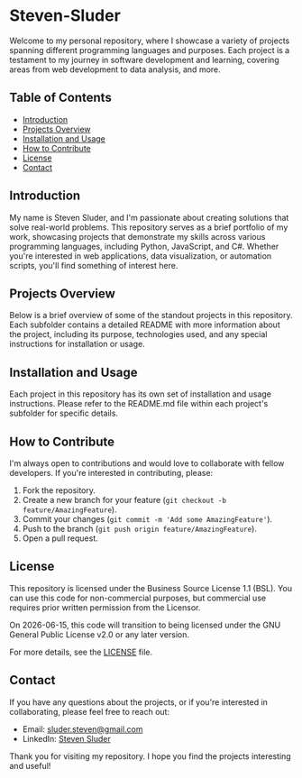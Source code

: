 # Steven-Sluder

Welcome to my personal repository, where I showcase a variety of projects spanning different programming languages and purposes. Each project is a testament to my journey in software development and learning, covering areas from web development to data analysis, and more.

## Table of Contents

- [Introduction](#introduction)
- [Projects Overview](#projects-overview)
- [Installation and Usage](#installation-and-usage)
- [How to Contribute](#how-to-contribute)
- [License](#license)
- [Contact](#contact)

## Introduction

My name is Steven Sluder, and I'm passionate about creating solutions that solve real-world problems. This repository serves as a brief portfolio of my work, showcasing projects that demonstrate my skills across various programming languages, including Python, JavaScript, and C#. Whether you're interested in web applications, data visualization, or automation scripts, you'll find something of interest here.

## Projects Overview

Below is a brief overview of some of the standout projects in this repository. Each subfolder contains a detailed README with more information about the project, including its purpose, technologies used, and any special instructions for installation or usage.

## Installation and Usage

Each project in this repository has its own set of installation and usage instructions. Please refer to the README.md file within each project's subfolder for specific details.

## How to Contribute

I'm always open to contributions and would love to collaborate with fellow developers. If you're interested in contributing, please:

1. Fork the repository.
2. Create a new branch for your feature (`git checkout -b feature/AmazingFeature`).
3. Commit your changes (`git commit -m 'Add some AmazingFeature'`).
4. Push to the branch (`git push origin feature/AmazingFeature`).
5. Open a pull request.

## License

This repository is licensed under the Business Source License 1.1 (BSL). You can use this code for non-commercial purposes, but commercial use requires prior written permission from the Licensor.

On 2026-06-15, this code will transition to being licensed under the GNU General Public License v2.0 or any later version.

For more details, see the [LICENSE](./LICENSE) file.

## Contact

If you have any questions about the projects, or if you're interested in collaborating, please feel free to reach out:

- Email: sluder.steven@gmail.com
- LinkedIn: [Steven Sluder](https://www.linkedin.com/in/steven-sluder/)

Thank you for visiting my repository. I hope you find the projects interesting and useful!
